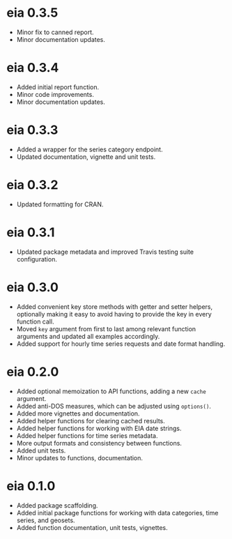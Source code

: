 # eia 0.3.5

* Minor fix to canned report.
* Minor documentation updates.

# eia 0.3.4

* Added initial report function.
* Minor code improvements.
* Minor documentation updates.

# eia 0.3.3

* Added a wrapper for the series category endpoint.
* Updated documentation, vignette and unit tests.

# eia 0.3.2

* Updated formatting for CRAN.

# eia 0.3.1

* Updated package metadata and improved Travis testing suite configuration.

# eia 0.3.0

* Added convenient key store methods with getter and setter helpers, optionally making it easy to avoid having to provide the key in every function call.
* Moved `key` argument from first to last among relevant function arguments and updated all examples accordingly.
* Added support for hourly time series requests and date format handling.

# eia 0.2.0

* Added optional memoization to API functions, adding a new `cache` argument.
* Added anti-DOS measures, which can be adjusted using `options()`.
* Added more vignettes and documentation.
* Added helper functions for clearing cached results.
* Added helper functions for working with EIA date strings.
* Added helper functions for time series metadata.
* More output formats and consistency between functions.
* Added unit tests.
* Minor updates to functions, documentation.

# eia 0.1.0

* Added package scaffolding.
* Added initial package functions for working with data categories, time series, and geosets.
* Added function documentation, unit tests, vignettes.
